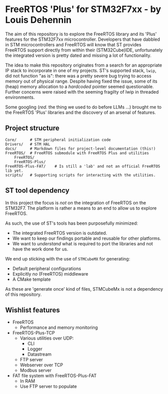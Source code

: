 # FreeRTOS 'Plus' for STM32F7xx - by Louis Dehennin

The aim of this repository is to explore the FreeRTOS library and its 'Plus' features for the STM32F7xx microcontroller.
Developers that have dabbled in STM microcontrollers and FreeRTOS will know that ST provides FreeRTOS support directly from within their (STM32Cube)IDE,
unfortunately the integrated version is pretty dated and missing a lot of functionality.

The idea to make this repository originates from a search for an appropriate IP stack to incorporate in one of my projects.
ST's supported stack, `lwip`, did not function "as is": there was a pretty severe bug trying to access memory out of physical range.
Despite having fixed the issue, some of its (heap) memory allocation to a *hardcoded* pointer seemed questionable.
Further concerns were raised with the seeming fragilty of lwip in threaded environments.

Some googling (*red.* the thing we used to do before LLMs ...) brought me to the FreeRTOS 'Plus' libraries and the discovery of an arsenal of features.

## Project structure

    Core/      # STM peripheral initialization code
    Drivers/   # STM HAL
    docs/      # Markdown files for project-level documentation (this!)
    FreeRTOS/  # FreeRTOS submodule with FreeRTOS Plus and utilities
        FreeRTOS/
        FreeRTOS-Plus/
    FreeRTOS-Plus-FAT/    # Is still a 'lab' and not an official FreeRTOS lib yet.
    scripts/   # Supporting scripts for interacting with the utilities.


## ST tool dependency

In this project the focus is *not* on the integration of FreeRTOS on the STM32F7.
The platform is rather a means to an end to allow us to explore FreeRTOS.

As such, the use of ST's tools has been purposefully minimized:

* The integrated FreeRTOS version is outdated.
* We want to keep our findings portable and reusable for other platforms.
* We want to *understand* what is required to port the libraries and not have the work done for us.

We end up sticking with the use of `STMCubeMX` for generating:

* Default peripheral configurations
* Explicitly *no* (FreeRTOS) middleware
* A CMake template

As these are 'generate once' kind of files, STMCubeMx is not a dependency of this repository.

## Wishlist features

* FreeRTOS
    * Performance and memory monitoring
* FreeRTOS-Plus-TCP
    * Various utilities over UDP:
        * CLI
        * Logger
        * Datastream
    * FTP server
    * Webserver over TCP
    * Modbus server
* FAT file system with FreeRTOS-Plus-FAT
    * In RAM
    * Use FTP server to populate